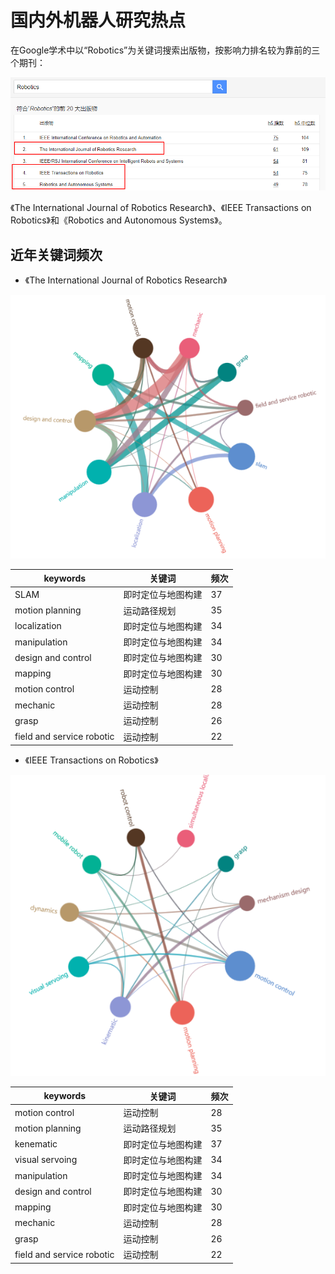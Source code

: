# 国内外机器人研究热点

在Google学术中以“Robotics”为关键词搜索出版物，按影响力排名较为靠前的三个期刊：

<div align="center">
	
![title](https://raw.githubusercontent.com/XQLong/Logging/master/img/2019/07/12/1562931331110-1562931331115.png)

</div>

《The International Journal of Robotics Research》、《IEEE Transactions on Robotics》和《Robotics and Autonomous Systems》。

## 近年关键词频次

- 《The International Journal of Robotics Research》

<div align="center">

![title](https://raw.githubusercontent.com/XQLong/Logging/master/img/2019/07/12/1562931574017-1562931574025.png)

</div>

|keywords|关键词|频次|
|-|-|-|
|SLAM|即时定位与地图构建|37|
|motion planning|运动路径规划|35|
|localization|即时定位与地图构建|34|
|manipulation|即时定位与地图构建|34|
|design and control|即时定位与地图构建|30|
|mapping|即时定位与地图构建|30|
|motion control|运动控制|28|
|mechanic|运动控制|28|
|grasp|运动控制|26|
|field and service robotic|运动控制|22|

- 《IEEE Transactions on Robotics》

<div align="center">

![title](https://raw.githubusercontent.com/XQLong/Logging/master/img/2019/07/12/1562932178367-1562932178372.png)

</div>

|keywords|关键词|频次|
|-|-|-|
|motion control|运动控制|28|
|motion planning|运动路径规划|35|
|kenematic|即时定位与地图构建|37|
|visual servoing|即时定位与地图构建|34|
|manipulation|即时定位与地图构建|34|
|design and control|即时定位与地图构建|30|
|mapping|即时定位与地图构建|30|
|mechanic|运动控制|28|
|grasp|运动控制|26|
|field and service robotic|运动控制|22|

